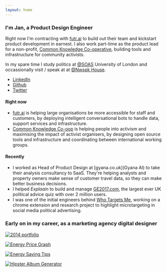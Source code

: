 ```yaml
---
layout: home
---
```


### I'm Jan, a Product Design Engineer

Right now I'm contracting with [futr.ai](https://futr.ai) to build out their team and kickstart product development in earnest. I also work part-time as the product lead for a non-profit, [Common Knowledge Co-operative](https://commonknowledge.coop), building tools and infrastructure for community activists.

In my spare time I study politics at [@SOAS](https://twitter.com/soas) University of London and occassionally visit / speak at at [@Nwspk House](https://twitter.com/nwspk).

* [LinkedIn](http://linkedin.com/in/janbaykara)
* [Github](http://github.com/janbaykara)
* [Twitter](http://twitter.com/janbaykara)

#### **Right now**

* [futr.ai](https://futr.ai) is helping large organisations be more accessible for staff and customers, by deploying intelligent conversational bots to handle data, support services and infrastructure.
* [Common Knowledge Co-oop](https://commonknowledge.coop) is helping people into activism and maximising the impact of activist organisers, by designing open source tools and infrastructure and coordinating between international working groups.

#### **Recently**
* I worked as Head of Product Design at [gyana.co.uk](Gyana AI) to take their analysis consultancy to SaaS. They're helping analysts and property owners make sense of customer travel data, so they can make better business decisions.
* I helped *Explaain* to build and manage [GE2017.com](https://ge2017.com), the largest ever UK political advice quiz with over 2 million users.
* I was one of the initial engineers behind [Who Targets Me](https://whotargets.me/en/), working on a chrome extension and research project to highlight microtargeting in social media political advertising.

### Early on in my career, as a marketing agency digital designer

[![2014 portfolio](https://i.imgur.com/7Ids5Uq.png)](http://jan.baykara.co.uk/)

[![Energy Price Graph](https://i.imgur.com/zmtMDkH.png)](https://www.switchmybusiness.com/resources/gas-electricity-price-graph)

[![Energy Saving Tips](https://i.imgur.com/K8g1r59.jpg)](https://www.switchmybusiness.com/resources/energy-saving-advice)

[![Hipster Album Generator](https://i.imgur.com/jlu2jY8.jpg)](https://www.superfi.co.uk/hipster.aspx)
